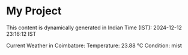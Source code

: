 # My Project

This content is dynamically generated in Indian Time (IST): 2024-12-12 23:16:12 IST


Current Weather in Coimbatore:
Temperature: 23.88 °C
Condition: mist
